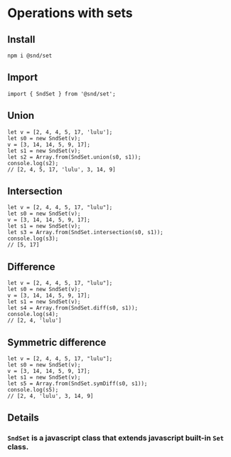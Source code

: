 # Operations with sets
## Install
```
npm i @snd/set
```
## Import
```
import { SndSet } from '@snd/set';
```
## Union
```
let v = [2, 4, 4, 5, 17, 'lulu'];
let s0 = new SndSet(v);
v = [3, 14, 14, 5, 9, 17];
let s1 = new SndSet(v);
let s2 = Array.from(SndSet.union(s0, s1));
console.log(s2);
// [2, 4, 5, 17, 'lulu', 3, 14, 9]
```
## Intersection
```
let v = [2, 4, 4, 5, 17, "lulu"];
let s0 = new SndSet(v);
v = [3, 14, 14, 5, 9, 17];
let s1 = new SndSet(v);
let s3 = Array.from(SndSet.intersection(s0, s1));
console.log(s3);
// [5, 17]
```
## Difference
```
let v = [2, 4, 4, 5, 17, "lulu"];
let s0 = new SndSet(v);
v = [3, 14, 14, 5, 9, 17];
let s1 = new SndSet(v);
let s4 = Array.from(SndSet.diff(s0, s1));
console.log(s4);
// [2, 4, 'lulu']
```
## Symmetric difference
```
let v = [2, 4, 4, 5, 17, "lulu"];
let s0 = new SndSet(v);
v = [3, 14, 14, 5, 9, 17];
let s1 = new SndSet(v);
let s5 = Array.from(SndSet.symDiff(s0, s1));
console.log(s5);
// [2, 4, 'lulu', 3, 14, 9]
```
## Details
### `SndSet` is a javascript class that extends javascript built-in `Set` class.
